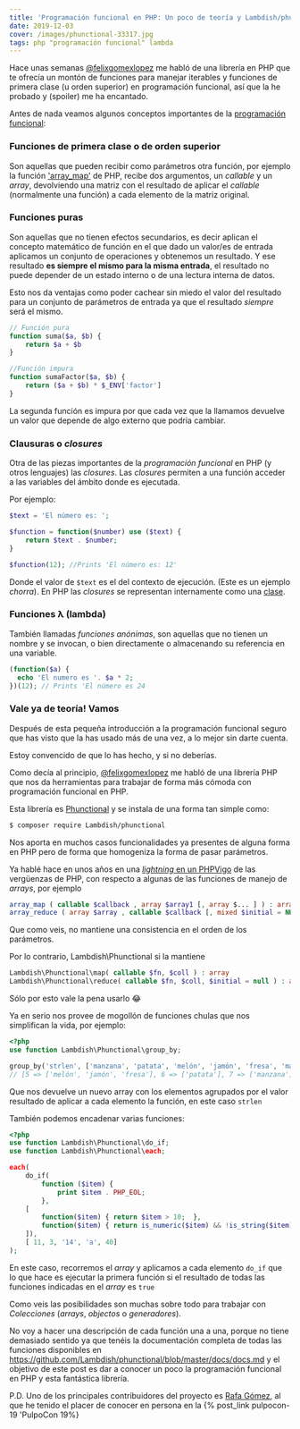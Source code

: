 ```yaml
---
title: 'Programación funcional en PHP: Un poco de teoría y Lambdish/phunctional'
date: 2019-12-03
cover: /images/phunctional-33317.jpg
tags: php "programación funcional" lambda
---
```

Hace unas semanas [@felixgomexlopez](https://twitter.com/felixgomezlopez) me habló de una librería en PHP que te ofrecía un montón de funciones para manejar iterables y funciones de primera clase (u orden superior) en programación funcional, así que la he probado y (spoiler) me ha encantado. 

Antes de nada veamos algunos conceptos importantes de la [programación funcional](https://es.wikipedia.org/wiki/Programaci%C3%B3n_funcional):

### Funciones de primera clase o de orden superior

Son aquellas que pueden recibir como parámetros otra función, por ejemplo la función ['array_map'](https://www.php.net/manual/es/function.array-map.php) de PHP, recibe dos argumentos, un _callable_ y un _array_, devolviendo una matriz con el resultado de aplicar el _callable_ (normalmente una función) a cada elemento de la matriz original.

### Funciones puras

Son aquellas que no tienen efectos secundarios, es decir aplican el concepto matemático de función en el que dado un valor/es de entrada aplicamos un conjunto de operaciones y obtenemos un resultado. 
Y ese resultado **es siempre el mismo para la misma entrada**, el resultado no puede depender de un estado interno o de una lectura interna de datos.

Esto nos da ventajas como poder cachear sin miedo el valor del resultado para un conjunto de parámetros de entrada ya que el resultado *siempre* será el mismo.

```php
// Función pura
function suma($a, $b) {
    return $a + $b
}

//Función impura
function sumaFactor($a, $b) {
    return ($a + $b) * $_ENV['factor']
}
```
La segunda función es impura por que cada vez que la llamamos devuelve un valor que depende de algo externo que podria cambiar.

### Clausuras o _closures_
Otra de las piezas importantes de la *programación funcional* en PHP (y otros lenguajes) las _closures_. Las _closures_ permiten a una función acceder a las variables del ámbito donde es ejecutada.

Por ejemplo:
```php
$text = 'El número es: ';

$function = function($number) use ($text) {
    return $text . $number;  
}

$function(12); //Prints 'El número es: 12'  
```
Donde el valor de `$text` es el del contexto de ejecución. (Este es un ejemplo _chorra_).
En PHP las _closures_ se representan internamente como una [clase](https://www.php.net/manual/es/class.closure.php).

### Funciones λ (lambda)
También llamadas _funciones anónimas_, son aquellas que no tienen un nombre y se invocan, o bien directamente o almacenando su referencia en una variable.
```php
(function($a) {
  echo 'El numero es '. $a * 2;
})(12); // Prints 'El número es 24
```

### Vale ya de teoría! Vamos
Después de esta pequeña introducción a la programación funcional seguro que has visto que la has usado más de una vez, a lo mejor sin darte cuenta.

Estoy convencido de que lo has hecho, y si no deberías.

Como decía al principio, [@felixgomexlopez](https://twitter.com/felixgomezlopez) me habló de una librería PHP que nos da herramientas para trabajar de forma más cómoda con programación funcional en PHP.

Esta librería es [Phunctional](https://github.com/Lambdish/phunctional) y se instala de una forma tan simple como:

```bash
$ composer require Lambdish/phunctional
```

Nos aporta en muchos casos funcionalidades ya presentes de alguna forma en PHP pero de forma que homogeniza la forma de pasar parámetros.

Ya hablé hace en unos años en una [_lightning_ en un PHPVigo](https://docs.google.com/presentation/d/1C7eEtWsiawZA0X0Vm1N-KE5QFxaHX6Y45DK50uL9lJ0/edit#slide=id.g1d60cdcfc8_0_36) de las vergüenzas de PHP, con respecto a algunas de las funciones de manejo de _arrays_, por ejemplo 
```php
array_map ( callable $callback , array $array1 [, array $... ] ) : array
array_reduce ( array $array , callable $callback [, mixed $initial = NULL ] ) : mixed
```
Que como veis, no mantiene una consistencia en el orden de los parámetros.

Por lo contrario, Lambdish\Phunctional si la mantiene

```php
Lambdish\Phunctional\map( callable $fn, $coll ) : array
Lambdish\Phunctional\reduce( callable $fn, $coll, $initial = null ) : array
```

Sólo por esto vale la pena usarlo :joy:

Ya en serio nos provee de mogollón de funciones chulas que nos simplifican la vida, por ejemplo:
```php
<?php
use function Lambdish\Phunctional\group_by;

group_by('strlen', ['manzana', 'patata', 'melón', 'jamón', 'fresa', 'mandarina']); 
// [5 => ['melón', 'jamón', 'fresa'], 6 => ['patata'], 7 => ['manzana'], 9 => ['mandarina']
```
Que nos devuelve un nuevo array con los elementos agrupados por el valor resultado de aplicar a cada elemento la función, en este caso `strlen`

También podemos encadenar varias funciones:
```php
<?php
use function Lambdish\Phunctional\do_if;
use function Lambdish\Phunctional\each;

each(
    do_if(
        function ($item) {
            print $item . PHP_EOL;
        },
    [
        function($item) { return $item > 10;  },
        function($item) { return is_numeric($item) && !is_string($item); }
    ]),
    [ 11, 3, '14', 'a', 40]    
);
```

En este caso, recorremos el _array_ y aplicamos a cada elemento `do_if` que lo que hace es ejecutar la primera función si el resultado de todas las funciones indicadas en el _array_ es `true`

Como veis las posibilidades son muchas sobre todo para trabajar con *Colecciones* (_arrays_, _objectos_ o _generadores_).

No voy a hacer una descripción de cada función una a una, porque no tiene demasiado sentido ya que tenéis la documentación completa de todas las funciones disponibles en https://github.com/Lambdish/phunctional/blob/master/docs/docs.md y el objetivo de este post es dar a conocer un poco la programación funcional en PHP y esta fantástica librería.

P.D. Uno de los principales contribuidores del proyecto es [Rafa Gómez](https://twitter.com/rafaoe), al que he tenido el placer de conocer en persona en la {% post_link pulpocon-19 'PulpoCon 19%}





